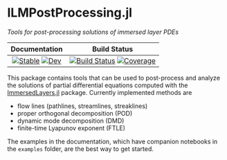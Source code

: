 # ILMPostProcessing.jl
_Tools for post-processing solutions of immersed layer PDEs_

| Documentation | Build Status |
|:---:|:---:|
| [![Stable](https://img.shields.io/badge/docs-stable-blue.svg)](https://JuliaIBPM.github.io/ILMPostProcessing.jl/stable) [![Dev](https://img.shields.io/badge/docs-dev-blue.svg)](https://JuliaIBPM.github.io/ILMPostProcessing.jl/dev) | [![Build Status](https://github.com/JuliaIBPM/ILMPostProcessing.jl/workflows/CI/badge.svg)](https://github.com/JuliaIBPM/ILMPostProcessing.jl/actions) [![Coverage](https://codecov.io/gh/JuliaIBPM/ILMPostProcessing.jl/branch/master/graph/badge.svg)](https://codecov.io/gh/JuliaIBPM/ILMPostProcessing.jl) |


This package contains tools that can be used to post-process and analyze the solutions of partial differential equations computed with the [ImmersedLayers.jl](https://github.com/JuliaIBPM/ImmersedLayers.jl) package. Currently implemented methods are
* flow lines (pathlines, streamlines, streaklines)
* proper orthogonal decomposition (POD)
* dynamic mode decomposition (DMD)
* finite-time Lyapunov exponent (FTLE)

The examples in the documentation, which have companion notebooks in the `examples` folder, are the best way to get started.   
